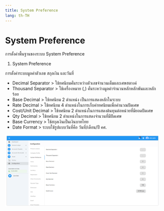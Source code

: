 ```yaml
---
title: System Preference
lang: th-TH
---
```


# System Preference

การตั้งค่าพื้นฐานของระบบ System Preference

1.	System Preference 

การตั้งค่าระบบมูลค่าตัวเลข สกุลเงิน และวันที่

-	Decimal Separator >	ใช้ทศนิยมคั่นระหว่างตัวเลขจำนวนเต็มและเศษสตางค์
-	Thousand Separator >	ใช้เครื่องหมาย (,) คั่นระหว่างมูลค่าจำนวนหลักหลักพันและหลักร้อย
-	Base Decimal >		ใช้ทศนิยม 2 ตำแหน่ง เป็นการแสดงหลักในระบบ
-	Rate Decimal > 		ใช้ทศนิยม 4 ตำแหน่งในการเก็บค่าทศนิยมเพื่อคำนวณปัดเศษ
-	Cost/Unit Decimal >	ใช้ทศนิยม 2 ตำแหน่งในการแสดงต้นทุนต่อหน่วยที่มียอดปัดเศษ
-	Qty Decimal >		ใช้ทศนิยม 2 ตำแหน่งในการแสดงจำนวนที่มีปัดเศษ	
-	Base Currency >		ใช้สกุลเงินเป็นเงินบาทไทย
-	Date Format >		ระบบใช้รูปแบบวันที่คือ วันที่/เดือน/ปี คศ.

![alt text](image-3.png)
 

